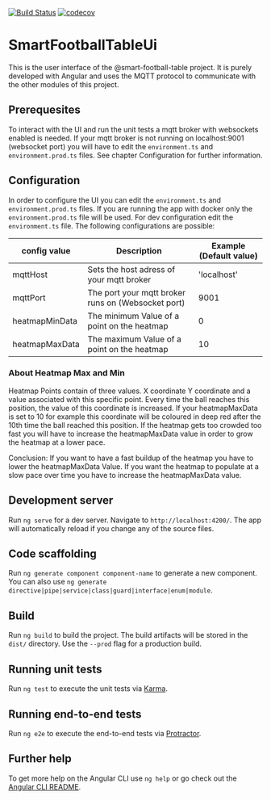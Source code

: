 [![Build Status](https://travis-ci.com/smart-football-table/smart-football-table-ui.svg?branch=master)](https://travis-ci.com/smart-football-table/smart-football-table-ui)
[![codecov](https://codecov.io/gh/tobibechtold/smart-football-table-ui/branch/master/graph/badge.svg?token=3aFLC5Mwqa)](https://codecov.io/gh/tobibechtold/smart-football-table-ui)
# SmartFootballTableUi

This is the user interface of the @smart-football-table project. It is purely developed with Angular and uses the MQTT protocol to communicate with the other modules of this project.

## Prerequesites

To interact with the UI and run the unit tests a mqtt broker with websockets enabled is needed. If your mqtt broker is not running on localhost:9001 (websocket port) you will have to edit the `environment.ts` and `environment.prod.ts` files. See chapter Configuration for further information.

## Configuration

In order to configure the UI you can edit the `environment.ts` and `environment.prod.ts` files. If you are running the 
app with docker only the `environment.prod.ts` file will be used. For dev configuration edit the `environment.ts`
file. The following configurations are possible:

| config value               | Description                                             | Example (Default value)   |
| -------------------------- | ------------------------------------------------------- |---------------------------|
| mqttHost                   | Sets the host adress of your mqtt broker                | 'localhost'               |
| mqttPort                   | The port your mqtt broker runs on (Websocket port)      | 9001                      |
| heatmapMinData             | The minimum Value of a point on the heatmap             | 0                         |
| heatmapMaxData             | The maximum Value of a point on the heatmap             | 10                        |

### About Heatmap Max and Min
Heatmap Points contain of three values. X coordinate Y coordinate and a value associated with this specific point. Every time the ball 
reaches this position, the value of this coordinate is increased. If your heatmapMaxData is set to 10 for example this coordinate will be coloured 
in deep red after the 10th time the ball reached this position. If the heatmap gets too crowded too fast you will have to increase the heatmapMaxData value
in order to grow the heatmap at a lower pace. 

Conclusion: If you want to have a fast buildup of the heatmap you have to lower the heatmapMaxData Value. If you want the heatmap to populate at a slow
pace over time you have to increase the heatmapMaxData value.

## Development server

Run `ng serve` for a dev server. Navigate to `http://localhost:4200/`. The app will automatically reload if you change any of the source files.

## Code scaffolding

Run `ng generate component component-name` to generate a new component. You can also use `ng generate directive|pipe|service|class|guard|interface|enum|module`.

## Build

Run `ng build` to build the project. The build artifacts will be stored in the `dist/` directory. Use the `--prod` flag for a production build.

## Running unit tests

Run `ng test` to execute the unit tests via [Karma](https://karma-runner.github.io).

## Running end-to-end tests

Run `ng e2e` to execute the end-to-end tests via [Protractor](http://www.protractortest.org/).

## Further help

To get more help on the Angular CLI use `ng help` or go check out the [Angular CLI README](https://github.com/angular/angular-cli/blob/master/README.md).
